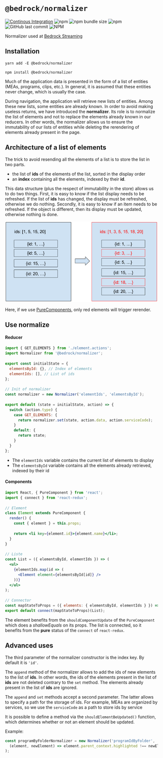 # `@bedrock/normalizer`

[![Continous Integration](https://github.com/M6Web/normalizer/actions/workflows/continuous-integration.yml/badge.svg)](https://github.com/M6Web/normalizer/actions/workflows/continuous-integration.yml)
![npm](https://img.shields.io/npm/v/@bedrock/normalizer)
![npm bundle size](https://img.shields.io/bundlephobia/minzip/@m6web/normalizer)
![npm](https://img.shields.io/npm/dy/@bedrock/normalizer)
![GitHub last commit](https://img.shields.io/github/last-commit/M6Web/normalizer)
![NPM](https://img.shields.io/npm/l/@bedrock/normalizer)

Normalizer used at [Bedrock Streaming](https://www.bedrockstreaming.com/)

## Installation

```shell script
yarn add -E @bedrock/normalizer
```

```shell script
npm install @bedrock/normalizer
```

Much of the application data is presented in the form of a list of entities (MEAs, programs, clips, etc.).
In general, it is assumed that these entities never change, which is usually the case.

During navigation, the application will retrieve new lists of entities.
Among these new lists, some entities are already known.
In order to avoid making useless returns, we have introduced the **normalizer**.
Its role is to normalize the list of elements and not to replace the elements already known in our reducers.
In other words, the normalizer allows us to ensure the immutability of our lists of entities while deleting the rerendering of elements already present in the page.

## Architecture of a list of elements

The trick to avoid resending all the elements of a list is to store the list in two parts.

- the list of **ids** of the elements of the list, sorted in the display order
- an **index** containing all the elements, indexed by their **id**.

This data structure (plus the respect of immutability in the store) allows us to do two things.
First, it is easy to know if the list display needs to be refreshed.
If the list of **ids** has changed, the display must be refreshed, otherwise we do nothing.
Secondly, it is easy to know if an item needs to be refreshed.
If the object is different, then its display must be updated, otherwise nothing is done.

![rerender](./docs/rerender.png)

Here, if we use [PureComponents](https://facebook.github.io/react/docs/react-api.html#react.purecomponent), only red elements will trigger rerender.

## Use normalize

#### Reducer

```jsx harmony
import { GET_ELEMENTS } from './element.actions';
import Normalizer from '@bedrock/normalizer';

export const initialState = {
  elementsById: {}, // Index of elements
  elementIds: [], // List of ids
};

// Init of normalizer
const normalizer = new Normalizer('elementIds', 'elementsById');

export default (state = initialState, action) => {
  switch (action.type) {
    case GET_ELEMENTS: {
      return normalizer.set(state, action.data, action.serviceCode);
    }
    default: {
      return state;
    }
  }
};
```

- The `elementIds` variable contains the current list of elements to display
- The `elementsById` variable contains all the elements already retrieved, indexed by their id

#### Components

```jsx harmony
import React, { PureComponent } from 'react';
import { connect } from 'react-redux';

// Element
class Element extends PureComponent {
  render() {
    const { element } = this.props;

    return <li key={element.id}>{element.name}</li>;
  }
}

// Liste
const List = ({ elementsById, elementIds }) => (
  <ul>
    {elementIds.map(id => (
      <Element element={elementsById[id]} />
    ))}
  </ul>
);

// Connector
const mapStateToProps = ({ elements: { elementsById, elementIds } }) => ({ elementsById, elementIds });
export default connect(mapStateToProps)(List);
```

The element benefits from the `shouldComponentUpdate` of the `PureComponent` which does a _shallowEquals_ on its props.
The list is connected, so it benefits from the **pure** status of the `connect` of `react-redux`.

## Advanced uses

The third parameter of the normalizer constructor is the index key. By default it is `'id'`.

The `append` method of the normalizer allows to add the ids of new elements to the list of **ids**.
In other words, the ids of the elements present in the list of **ids** are not deleted contrary to the `set` method.
The elements already present in the list of **ids** are ignored.

The `append` and `set` methods accept a second parameter. The latter allows to specify a path for the storage of ids.
For example, MEAs are organized by services, so we use the `serviceCode` as a path to store ids by service

It is possible to define a method via the `shouldElementBeUpdated()` function, which determines whether or not an element should be updated.

Example:

```jsx harmony
const programByFolderNormalizer = new Normalizer('programIdByFolder', 'simpleProgramsById').shouldElementBeUpdated(
  (element, newElement) => element.parent_context.highlighted !== newElement.parent_context.highlighted,
);
```
